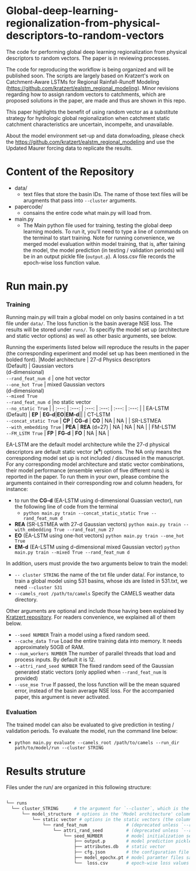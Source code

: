 # Global-deep-learning-regionalization-from-physical-descriptors-to-random-vectors
The code for performing global deep learning regionalization from physical descriptors to random vectors. The paper is in reviewing processes. 

The code for reproducing the workflow is being organized and will be published soon. The scripts are largely based on Kratzert's work on Catchment-Aware LSTMs for Regional Rainfall-Runoff Modeling (https://github.com/kratzert/ealstm_regional_modeling). Minor revisions regarding how to assign random vectors to catchments, which are proposed solutions in the paper, are made and thus are shown in this repo. 

This paper highlights the benefit of using random vector as a substitute strategy for hydrologic global regionalization when catchment static catchment characteristics are uncertain, incompelte, and unavailable. 

About the model environment set-up and data donwloading, please check the https://github.com/kratzert/ealstm_regional_modeling and use the Updated Maurer forcing data to replicate the results.

# Content of the Repository
- data/
  - text files that store the basin IDs. The name of those text files will be arugments that pass into ```--cluster``` arguments. 
- papercode/
  - consains the entire code what main.py will load from. 
- main.py
  - The Main python file used for training, testing the global deep learning models. To run it, you'll need to type a line of commands on the terminal to start training. Note for running convenience, we merged model evaluation within model training, that is, after taining the model, the model prediction (in testing / validation periods) will be in an output pickle file (`output.p`). A loss.csv file records the epoch-wise loss function value.  
# Run main.py
### Training
Running main.py will train a global model on only basins contained in a txt file under `data/`. The loss function is the basin average NSE loss. The results will be stored under `runs/`. To specifiy the model set up (architecture and static vector options) as well as other basic arguments, see below.  

Running the experiments listed below will reproduce the results in the paper (the corresponding experiment and model set up has been mentioned in the bolded font). 
|Model architecture       | 27-d Physics descriptors<br />(Default) | Gaussian vectors<br /> (d-dimensional)<br />`--rand_feat_num d` | one hot vector <br /> `--one_hot True`        | mixed Gaussian vectors <br />(d-dimensional)<br />`--mixed True`<br />`--rand_feat_num d`  |no static vector <br /> `--no_static True`  |
|    :---:                |     :---:   |           :---:                                                 |       :---:                                      |                  :---:                                                                     |       :---:                                |
|    EA-LSTM (Default)              |             **EP**                 | **EG-d**|**EO**|**EM-d**||
|    CT-LSTM <br />`--concat_static True`     |    **CP**    |            **CG-d**        |       **CO**          |                  NA                     |        NA             |
|    SR-LSTMEA <br /> `--with_embedding True` |   **PEA**  |             **REA** (d=27) |          NA           |                  NA                     |     NA                |
|    FM-LSTM <br /> `--FM_LSTM True`        |      **FP**        |           **FG-d**               |        **FO**         |                  NA                     |      NA                |


EA-LSTM are the default model architecture while the 27-d physical descriptors are default static vector (**x<sup>s</sup>**) options. The NA only means the corresponding model set up is not included / discussed in the manuscript. For any corresponding model architecture and static vector combinations, their model performance (ensemble version of five different runs) is reported in the paper. To run them in your own, please combine the arguments contained in their corresponding row and column headers, for instance: 
- to run the **CG-d** (EA-LSTM using d-dimensional Guassian vector), run the following line of code from the terminal 
  - `python main.py train --concat_static_static True --rand_feat_num d`  
- **REA** (SR-LSTMEA with 27-d Gaussian vectors) `python main.py train --with_embedding True --rand_feat_num 27` 
- **EO** (EA-LSTM using one-hot vectors) `python main.py train --one_hot True` 
- **EM-d** (EA-LSTM using d-dimensional mixed Gaussian vector) `python main.py train --mixed True --rand_feat_num d` 
 
 In addition, users must provide the two arguments below to train the model:
 - `-- cluster STRING` the name of the txt file under data/. For instance, to train a global model using 531 basins, whose ids are listed in 531.txt, we need `--cluster 531`
 - `--camels_root /path/to/camels` Specify the CAMELS weather data directory. 
 
 Other arguments are optional and include those having been explained by [Kratzert repository]([url](https://github.com/kratzert/ealstm_regional_model)). For readers convenience, we explained all of them below. 
 - `--seed NUMBER` Train a model using a fixed random seed. 
 - `--cache_data True` Load the entire training data into memory. It needs approximately 50GB of RAM. 
 - `--num_workers NUMBER` The number of parallel threads that load and process inputs. By default it is 12. 
 - `--attri_rand_seed NUMBER` The fixed random seed of the Gaussian generated static vectors (only applied when `--rand_feat_num` is provided)
 - `--use_mse True` If passed, the loss function will be the mean squared error, instead of the basin average NSE loss. For the accompanied paper, this argument is never activated. 
### Evaluation 
The trained model can also be evaluated to give prediction in testing / validation periods. To evaluate the model, run the command line below: 
- `python main.py evaluate --camels_root /path/to/camels --run_dir path/to/model/run --cluster STRING`

# Results struture
Files under the run/ are organized in this following structure: 
```bash

└── runs
  └── cluster_STRING      # the argument for `--cluster`, which is the basin list txt file name in the data/ folder
      └── model_structure  # options in the 'Model architecture' column of the above table, can only be 'ea' (EA-LSTM), 'ct' (CT-LSTM), 'sr' (SR-LSTMEA), 'fm' (FM-LSTM)  
          └── static vector # options in the static vectors (the column header in the above table), can only be 'physics' (physical descriptors), 'one_hot', 'no_static', 'num_of_sf' (Gaussian vector), 'mixed' (mixed Gaussian vector). 
              └── rand_feat_num               # (deprecated unless `--rand_feat_num` is specified) the dimension of random vectors (i.e., the number specified in the `--rand_feat_num` argument)
                  └── attri_rand_seed         # (deprecated unless `--rand_feat_num` is specified) the seed number for the Gaussian vector generation. 
                      └── seed_NUMBER         # model initialization seed number. 
                          ├── output.p        # model prediction pickle file
                          ├── attributes.db   # static vector 
                          ├── cfg.json        # the configuration file for the model training
                          ├── model_epochx.pt # model paramter files saved after each epoch
                          └──  loss.csv       # epoch-wise loss values 


